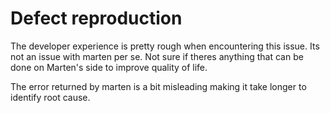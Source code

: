 # Defect reproduction
The developer experience is pretty rough when encountering this issue. Its not an issue with marten per se. 
Not sure if theres anything that can be done on Marten's side to improve quality of life. 

The error returned by marten is a bit misleading making it take longer to identify root cause.